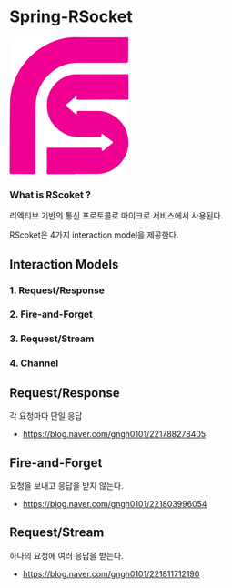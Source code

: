 # Spring-RSocket

![rsocket](/doc/logo.png)

### What is RScoket ?

리엑티브 기반의 통신 프로토콜로 마이크로 서비스에서 사용된다. 

RScoket은 4가지 interaction model을 제공한다. 


## Interaction Models

### 1. Request/Response 

### 2. Fire-and-Forget

### 3. Request/Stream

### 4. Channel

## Request/Response 

각 요청마다 단일 응답 
- https://blog.naver.com/gngh0101/221788278405


## Fire-and-Forget

요청을 보내고 응답을 받지 않는다. 
- https://blog.naver.com/gngh0101/221803996054


## Request/Stream

하나의 요청에 여러 응답을 받는다. 

- https://blog.naver.com/gngh0101/221811712190

